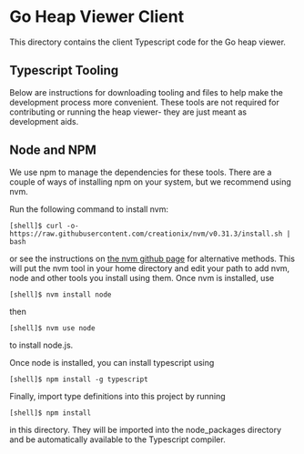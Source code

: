 # Go Heap Viewer Client

This directory contains the client Typescript code for the Go
heap viewer.

## Typescript Tooling

Below are instructions for downloading tooling and files to
help make the development process more convenient. These tools
are not required for contributing or running the heap viewer-
they are just meant as development aids.

## Node and NPM

We use npm to manage the dependencies for these tools. There are
a couple of ways of installing npm on your system, but we recommend
using nvm.

Run the following command to install nvm:

    [shell]$ curl -o- https://raw.githubusercontent.com/creationix/nvm/v0.31.3/install.sh | bash

or see the instructions on [the nvm github page](github.com/creationix/nvm)
for alternative methods. This will put the nvm tool in your home directory
and edit your path to add nvm, node and other tools you install using them.
Once nvm is installed, use

    [shell]$ nvm install node

then

    [shell]$ nvm use node

to install node.js.

Once node is installed, you can install typescript using

    [shell]$ npm install -g typescript

Finally, import type definitions into this project by running

    [shell]$ npm install

in this directory. They will be imported into the node_packages directory
and be automatically available to the Typescript compiler.